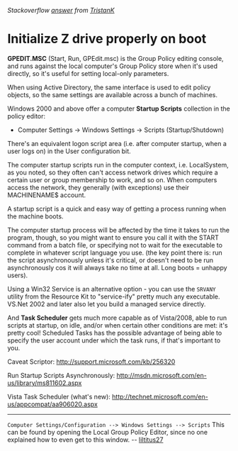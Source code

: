 *Stackoverflow [answer](http://stackoverflow.com/questions/614766/run-a-script-on-windows-startup-without-a-user-logged-on/617313#617313) from [TristanK](http://stackoverflow.com/users/74103/tristank)*

# Initialize Z drive properly on boot

**GPEDIT.MSC** (Start, Run, GPEdit.msc) is the Group Policy editing console, and runs against the local computer's Group Policy store when it's used directly, so it's useful for setting local-only parameters.

When using Active Directory, the same interface is used to edit policy objects, so the same settings are available across a bunch of machines.

Windows 2000 and above offer a computer **Startup Scripts** collection in the policy editor:

* Computer Settings -> Windows Settings -> Scripts (Startup/Shutdown)

There's an equivalent logon script area (i.e. after computer startup, when a user logs on) in the User configuration bit.

The computer startup scripts run in the computer context, i.e. LocalSystem, as you noted, so they often can't access network drives which require a certain user or group membership to work, and so on. When computers access the network, they generally (with exceptions) use their MACHINENAME$ account.

A startup script is a quick and easy way of getting a process running when the machine boots.

The computer startup process will be affected by the time it takes to run the program, though, so you might want to ensure you call it with the START command from a batch file, or specifying not to wait for the executable to complete in whatever script language you use. (the key point there is: run the script asynchronously unless it's critical, or doesn't need to be run asynchronously cos it will always take no time at all. Long boots = unhappy users).

Using a Win32 Service is an alternative option - you can use the `SRVANY` utility from the Resource Kit to "service-ify" pretty much any executable. VS.Net 2002 and later also let you build a managed service directly.

And **Task Scheduler** gets much more capable as of Vista/2008, able to run scripts at startup, on idle, and/or when certain other conditions are met: it's pretty cool! Scheduled Tasks has the possible advantage of being able to specify the user account under which the task runs, if that's important to you.

Caveat Scriptor: http://support.microsoft.com/kb/256320

Run Startup Scripts Asynchronously: http://msdn.microsoft.com/en-us/library/ms811602.aspx

Vista Task Scheduler (what's new): http://technet.microsoft.com/en-us/appcompat/aa906020.aspx

---

`Computer Settings/Configuration --> Windows Settings --> Scripts` This can be found by opening the Local Group Policy Editor, since no one explained how to even get to this window. -- [liltitus27](http://stackoverflow.com/users/1322243/liltitus27)